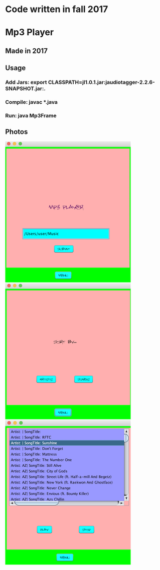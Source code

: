 # Code written in fall 2017

# Mp3 Player

## Made in 2017

## Usage
### Add Jars: export CLASSPATH=jl1.0.1.jar:jaudiotagger-2.2.6-SNAPSHOT.jar:.
### Compile: javac *.java
### Run: java Mp3Frame

## Photos

![MP3Player](home.png)
![MP3Player](sortby.png)
![MP3Player](player.png)
